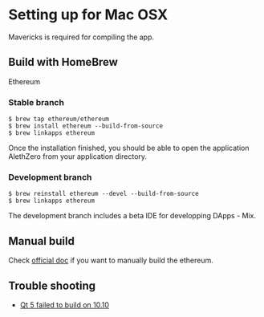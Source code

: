 # Setting up for Mac OSX

Mavericks is required for compiling the app.

## Build with HomeBrew

Ethereum

### Stable branch

```
$ brew tap ethereum/ethereum
$ brew install ethereum --build-from-source
$ brew linkapps ethereum
```

Once the installation finished, you should be able to open the application AlethZero from your application directory.

### Development branch

```
$ brew reinstall ethereum --devel --build-from-source
$ brew linkapps ethereum
```

The development branch includes a beta IDE for developping DApps - Mix.

## Manual build

Check [official doc](https://github.com/ethereum/cpp-ethereum/wiki/Building-on-MacOS#manual-build) if you want to manually build the ethereum.

## Trouble shooting

- [Qt 5 failed to build on 10.10](https://github.com/Homebrew/homebrew/issues/35242)
